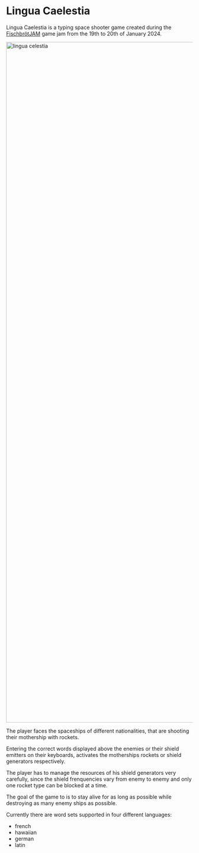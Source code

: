 # Lingua Caelestia

Lingua Caelestia is a typing space shooter game created during the [FischbrötJAM](https://itch.io/jam/fischbrotjam) game jam from the 19th to 20th of January 2024.

<img width="1837" alt="lingua celestia" src="https://github.com/user-attachments/assets/ae32f9c2-4ed9-4545-8fa8-bc63b6e3d13d">

The player faces the spaceships of different nationalities, that are shooting their mothership with rockets. 

Entering the correct words displayed above the enemies or their shield emitters on their keyboards, activates the motherships rockets or shield generators respectively.

The player has to manage the resources of his shield generators very carefully, since the shield frenquencies vary from enemy to enemy and only one rocket type can be blocked at a time.

The goal of the game to is to stay alive for as long as possible while destroying as many enemy ships as possible. 

Currently there are word sets supported in four different languages:
- french
- hawaiian
- german
- latin
